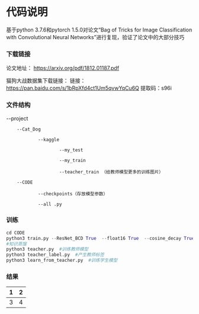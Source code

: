 # 代码说明

基于python 3.7.6和pytorch 1.5.0对论文“Bag of Tricks for Image Classification with Convolutional Neural Networks”进行复现，验证了论文中的大部分技巧

### 下载链接
论文地址：
https://arxiv.org/pdf/1812.01187.pdf

猫狗大战数据集下载链接：
链接：https://pan.baidu.com/s/1bRpXfd4ct1Um5qvwYqCu6Q
提取码：s96i

### 文件结构

--project

        --Cat_Dog

                --kaggle

                        --my_test

                        --my_train

                        --teacher_train （给教师模型更多的训练图片）

        --CODE

                --checkpoints（存放模型参数）

                --all .py


### 训练
```python
cd CODE
python3 train.py --ResNet_BCD True  --float16 True  --cosine_decay True  --batch_size 128  --smoothing_label True
#知识蒸馏
python3 teacher.py  #训练教师模型
python3 teacher_label.py  #产生教师标签
python3 learn_from_teacher.py  #训练学生模型
```

### 结果
| 1 | 2 |
|--|--|
| 3 | 4 |


